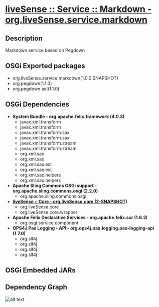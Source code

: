 # [liveSense :: Service :: Markdown - org.liveSense.service.markdown](http://github.com/liveSense/org.liveSense.service.markdown)

## Description
Markdown service based on Pegdown

## OSGi Exported packages
* org.liveSense.service.markdown(1.0.0.SNAPSHOT)
* org.pegdown(1.1.0)
* org.pegdown.ast(1.1.0)

## OSGi Dependencies
* __System Bundle - org.apache.felix.framework (4.0.3)__
	* javax.xml.transform
	* javax.xml.transform
	* javax.xml.transform.sax
	* javax.xml.transform.sax
	* javax.xml.transform.stream
	* javax.xml.transform.stream
	* org.xml.sax
	* org.xml.sax
	* org.xml.sax.ext
	* org.xml.sax.ext
	* org.xml.sax.helpers
	* org.xml.sax.helpers
* __Apache Sling Commons OSGi support - org.apache.sling.commons.osgi (2.2.0)__
	* org.apache.sling.commons.osgi
* __[liveSense :: Core - org.liveSense.core (2-SNAPSHOT)](http://github.com/liveSense/org.liveSense.core)__
	* org.liveSense.core
	* org.liveSense.core.wrapper
* __Apache Felix Declarative Services - org.apache.felix.scr (1.6.2)__
	* org.osgi.service.component
* __OPS4J Pax Logging - API - org.ops4j.pax.logging.pax-logging-api (1.7.0)__
	* org.slf4j
	* org.slf4j
	* org.slf4j
	* org.slf4j

## OSGi Embedded JARs

## Dependency Graph
![alt text](http://raw.github.com.everydayimmirror.in/liveSense/org.liveSense.service.markdown/master/osgidependencies.svg "")